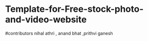# Template-for-Free-stock-photo-and-video-website
#contributors nihal athri , anand bhat ,prithvi ganesh
